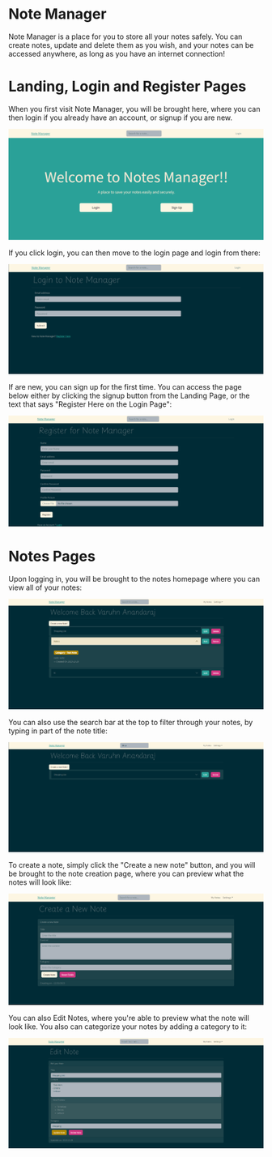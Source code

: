 # Note Manager
Note Manager is a place for you to store all your notes safely. You can create notes, update and delete them as you wish, and your notes can be accessed anywhere, as long as you have an internet connection!

# Landing, Login and Register Pages
When you first visit Note Manager, you will be brought here, where you can then login if you already have an account, or signup if you are new.

![Landing Page](https://github.com/varuhn36/Note-Manager/blob/main/Images/Landing%20Page.png)

If you click login, you can then move to the login page and login from there:

![Login Page](https://github.com/varuhn36/Note-Manager/blob/main/Images/Login%20Page.png)

If are new, you can sign up for the first time. You can access the page below either by clicking the signup button from the Landing Page, or the text that says "Register Here on the Login Page":

![Register Page](https://github.com/varuhn36/Note-Manager/blob/main/Images/Register%20Page.png)

# Notes Pages

Upon logging in, you will be brought to the notes homepage where you can view all of your notes:

![MyNotes Home Page](https://github.com/varuhn36/Note-Manager/blob/main/Images/MyNotes%20Page.png)

You can also use the search bar at the top to filter through your notes, by typing in part of the note title:

![Note Searching Page](https://github.com/varuhn36/Note-Manager/blob/main/Images/Note%20Searching.png)

To create a note, simply click the "Create a new note" button, and you will be brought to the note creation page, where you can preview what the notes will look like:

![Create Note](https://github.com/varuhn36/Note-Manager/blob/main/Images/CreateNote.png)

You can also Edit Notes, where you're able to preview what the note will look like. You also can categorize your notes by adding a category to it:

![Edit Note](https://github.com/varuhn36/Note-Manager/blob/main/Images/Edit%20Note.png)


